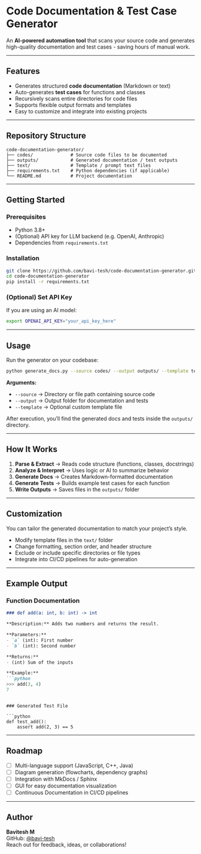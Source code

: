 # Code Documentation & Test Case Generator

An **AI-powered automation tool** that scans your source code and generates high-quality documentation and test cases - saving hours of manual work.

---

## Features

- Generates structured **code documentation** (Markdown or text)
- Auto-generates **test cases** for functions and classes
- Recursively scans entire directories for code files
- Supports flexible output formats and templates
- Easy to customize and integrate into existing projects

---

## Repository Structure

```
code-documentation-generator/
├── codes/              # Source code files to be documented
├── outputs/            # Generated documentation / test outputs
├── text/               # Template / prompt text files
├── requirements.txt    # Python dependencies (if applicable)
└── README.md           # Project documentation
```

---

## Getting Started

### Prerequisites

- Python 3.8+
- (Optional) API key for LLM backend (e.g. OpenAI, Anthropic)
- Dependencies from `requirements.txt`

### Installation

```bash
git clone https://github.com/bavi-tesh/code-documentation-generator.git
cd code-documentation-generator
pip install -r requirements.txt
```

### (Optional) Set API Key

If you are using an AI model:

```bash
export OPENAI_API_KEY="your_api_key_here"
```

---

## Usage

Run the generator on your codebase:

```bash
python generate_docs.py --source codes/ --output outputs/ --template text/template.md
```

**Arguments:**
- `--source` → Directory or file path containing source code  
- `--output` → Output folder for documentation and tests  
- `--template` → Optional custom template file  

After execution, you’ll find the generated docs and tests inside the `outputs/` directory.

---

## How It Works

1. **Parse & Extract** → Reads code structure (functions, classes, docstrings)  
2. **Analyze & Interpret** → Uses logic or AI to summarize behavior  
3. **Generate Docs** → Creates Markdown-formatted documentation  
4. **Generate Tests** → Builds example test cases for each function  
5. **Write Outputs** → Saves files in the `outputs/` folder  

---

## Customization

You can tailor the generated documentation to match your project’s style.

- Modify template files in the `text/` folder  
- Change formatting, section order, and header structure  
- Exclude or include specific directories or file types  
- Integrate into CI/CD pipelines for auto-generation  

---

## Example Output

### Function Documentation

```markdown
### def add(a: int, b: int) -> int

**Description:** Adds two numbers and returns the result.

**Parameters:**
- `a` (int): First number  
- `b` (int): Second number  

**Returns:**
- (int) Sum of the inputs  

**Example:**
```python
>>> add(3, 4)
7
```
```

### Generated Test File

```python
def test_add():
    assert add(2, 3) == 5
```

---

## Roadmap

- [ ] Multi-language support (JavaScript, C++, Java)  
- [ ] Diagram generation (flowcharts, dependency graphs)  
- [ ] Integration with MkDocs / Sphinx  
- [ ] GUI for easy documentation visualization  
- [ ] Continuous Documentation in CI/CD pipelines  

---

## Author

**Bavitesh M**  
GitHub: [@bavi-tesh](https://github.com/bavi-tesh)  
Reach out for feedback, ideas, or collaborations!

